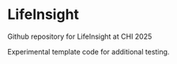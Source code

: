 # LifeInsight
Github repository for LifeInsight at CHI 2025 

Experimental template code for additional testing.
